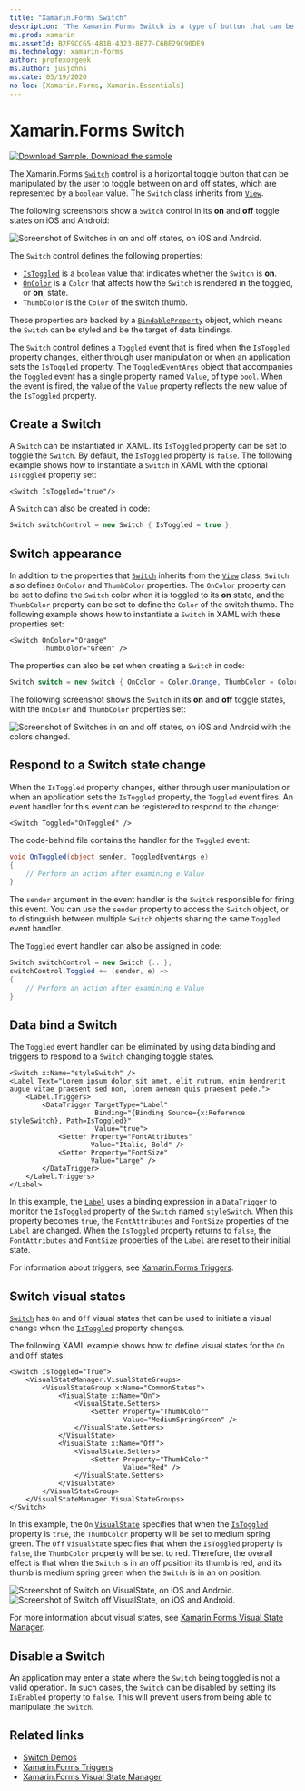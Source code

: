 ```yaml
---
title: "Xamarin.Forms Switch"
description: "The Xamarin.Forms Switch is a type of button that can be manipulated by the user to toggle between on and off states. This article explains how to use the Switch class to display a toggling UI element."
ms.prod: xamarin
ms.assetId: B2F9CC65-481B-4323-8E77-C6BE29C90DE9
ms.technology: xamarin-forms
author: profexorgeek
ms.author: jusjohns
ms.date: 05/19/2020
no-loc: [Xamarin.Forms, Xamarin.Essentials]
---
```


# Xamarin.Forms Switch

[![Download Sample.](~/media/shared/download.png) Download the sample](/samples/xamarin/xamarin-forms-samples/userinterface-switchdemos/)

The Xamarin.Forms [`Switch`](xref:Xamarin.Forms.Switch) control is a horizontal toggle button that can be manipulated by the user to toggle between on and off states, which are represented by a `boolean` value. The `Switch` class inherits from [`View`](xref:Xamarin.Forms.View).

The following screenshots show a `Switch` control in its **on** and **off** toggle states on iOS and Android:

![Screenshot of Switches in on and off states, on iOS and Android.](switch-images/switch-states-default.png "Switches on iOS and Android")

The `Switch` control defines the following properties:

- [`IsToggled`](xref:Xamarin.Forms.Switch.IsToggled) is a `boolean` value that indicates whether the `Switch` is **on**.
- [`OnColor`](xref:Xamarin.Forms.Switch.OnColor) is a `Color` that affects how the `Switch` is rendered in the toggled, or **on**, state.
- `ThumbColor` is the `Color` of the switch thumb.

These properties are backed by a [`BindableProperty`](xref:Xamarin.Forms.BindableProperty) object, which means the `Switch` can be styled and be the target of data bindings.

The `Switch` control defines a `Toggled` event that is fired when the `IsToggled` property changes, either through user manipulation or when an application sets the `IsToggled` property. The `ToggledEventArgs` object that accompanies the `Toggled` event has a single property named `Value`, of type `bool`. When the event is fired, the value of the `Value` property reflects the new value of the `IsToggled` property.

## Create a Switch

A `Switch` can be instantiated in XAML. Its `IsToggled` property can be set to toggle the `Switch`. By default, the `IsToggled` property is `false`. The following example shows how to instantiate a `Switch` in XAML with the optional `IsToggled` property set:

```xaml
<Switch IsToggled="true"/>
```

A `Switch` can also be created in code:

```csharp
Switch switchControl = new Switch { IsToggled = true };
```

## Switch appearance

In addition to the properties that [`Switch`](xref:Xamarin.Forms.Switch) inherits from the [`View`](xref:Xamarin.Forms.View) class, `Switch` also defines `OnColor` and `ThumbColor` properties. The `OnColor` property can be set to define the `Switch` color when it is toggled to its **on** state, and the `ThumbColor` property can be set to define the `Color` of the switch thumb. The following example shows how to instantiate a `Switch` in XAML with these properties set:

```xaml
<Switch OnColor="Orange"
        ThumbColor="Green" />
```

The properties can also be set when creating a `Switch` in code:

```csharp
Switch switch = new Switch { OnColor = Color.Orange, ThumbColor = Color.Green };
```

The following screenshot shows the `Switch` in its **on** and **off** toggle states, with the `OnColor` and `ThumbColor` properties set:

![Screenshot of Switches in on and off states, on iOS and Android with the colors changed.](switch-images/switch-states-colors.png "Switches on iOS and Android")

## Respond to a Switch state change

When the `IsToggled` property changes, either through user manipulation or when an application sets the `IsToggled` property, the `Toggled` event fires. An event handler for this event can be registered to respond to the change:

```xaml
<Switch Toggled="OnToggled" />
```

The code-behind file contains the handler for the `Toggled` event:

```csharp
void OnToggled(object sender, ToggledEventArgs e)
{
    // Perform an action after examining e.Value
}
```

The `sender` argument in the event handler is the `Switch` responsible for firing this event. You can use the `sender` property to access the `Switch` object, or to distinguish between multiple `Switch` objects sharing the same `Toggled` event handler.

The `Toggled` event handler can also be assigned in code:

```csharp
Switch switchControl = new Switch {...};
switchControl.Toggled += (sender, e) =>
{
    // Perform an action after examining e.Value
}
```

## Data bind a Switch

The `Toggled` event handler can be eliminated by using data binding and triggers to respond to a `Switch` changing toggle states.

```xaml
<Switch x:Name="styleSwitch" />
<Label Text="Lorem ipsum dolor sit amet, elit rutrum, enim hendrerit augue vitae praesent sed non, lorem aenean quis praesent pede.">
    <Label.Triggers>
        <DataTrigger TargetType="Label"
                     Binding="{Binding Source={x:Reference styleSwitch}, Path=IsToggled}"
                     Value="true">
            <Setter Property="FontAttributes"
                    Value="Italic, Bold" />
            <Setter Property="FontSize"
                    Value="Large" />
        </DataTrigger>
    </Label.Triggers>
</Label>
```

In this example, the [`Label`](xref:Xamarin.Forms.Label) uses a binding expression in a `DataTrigger` to monitor the `IsToggled` property of the `Switch` named `styleSwitch`. When this property becomes `true`, the `FontAttributes` and `FontSize` properties of the `Label` are changed. When the `IsToggled` property returns to `false`, the `FontAttributes` and `FontSize` properties of the `Label` are reset to their initial state.

For information about triggers, see [Xamarin.Forms Triggers](~/xamarin-forms/app-fundamentals/triggers.md).

## Switch visual states

[`Switch`](xref:Xamarin.Forms.Switch) has `On` and `Off` visual states that can be used to initiate a visual change when the [`IsToggled`](xref:Xamarin.Forms.Switch.IsToggled) property changes.

The following XAML example shows how to define visual states for the `On` and `Off` states:

```xaml
<Switch IsToggled="True">
    <VisualStateManager.VisualStateGroups>
        <VisualStateGroup x:Name="CommonStates">
            <VisualState x:Name="On">
                <VisualState.Setters>
                    <Setter Property="ThumbColor"
                            Value="MediumSpringGreen" />
                </VisualState.Setters>
            </VisualState>
            <VisualState x:Name="Off">
                <VisualState.Setters>
                    <Setter Property="ThumbColor"
                            Value="Red" />
                </VisualState.Setters>
            </VisualState>
        </VisualStateGroup>
    </VisualStateManager.VisualStateGroups>
</Switch>
```

In this example, the `On` [`VisualState`](xref:Xamarin.Forms.VisualState) specifies that when the [`IsToggled`](xref:Xamarin.Forms.Switch.IsToggled) property is `true`, the `ThumbColor` property will be set to medium spring green. The `Off` `VisualState` specifies that when the `IsToggled` property is `false`, the `ThumbColor` property will be set to red. Therefore, the overall effect is that when the `Switch` is in an off position its thumb is red, and its thumb is medium spring green when the `Switch` is in an on position:

![Screenshot of Switch on VisualState, on iOS and Android.](switch-images/on-visualstate.png "Switch on VisualState")
![Screenshot of Switch off VisualState, on iOS and Android.](switch-images/off-visualstate.png "Switch off VisualState")

For more information about visual states, see [Xamarin.Forms Visual State Manager](~/xamarin-forms/user-interface/visual-state-manager.md).

## Disable a Switch

An application may enter a state where the `Switch` being toggled is not a valid operation. In such cases, the `Switch` can be disabled by setting its `IsEnabled` property to `false`. This will prevent users from being able to manipulate the `Switch`.

## Related links

- [Switch Demos](/samples/xamarin/xamarin-forms-samples/userinterface-switchdemos/)
- [Xamarin.Forms Triggers](~/xamarin-forms/app-fundamentals/triggers.md)
- [Xamarin.Forms Visual State Manager](~/xamarin-forms/user-interface/visual-state-manager.md)